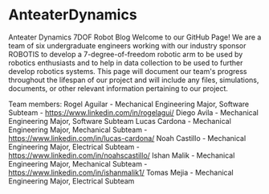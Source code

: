 # AnteaterDynamics
Anteater Dynamics 7DOF Robot Blog
Welcome to our GitHub Page! We are a team of six undergraduate engineers working with our industry sponsor ROBOTIS to develop a 
7-degree-of-freedom robotic arm to be used by robotics enthusiasts and to help in data collection to be used to 
further develop robotics systems. This page will document our team's progress throughout the lifespan of our project
and will include any files, simulations, documents, or other relevant information pertaining to our project.

Team members:
Rogel Aguilar - Mechanical Engineering Major, Software Subteam - https://www.linkedin.com/in/rogelagui/
Diego Avila - Mechanical Engineering Major, Software Subteam
Lucas Cardona - Mechanical Engineering Major, Mechanical Subteam - https://www.linkedin.com/in/lucas-cardona/
Noah Castillo - Mechanical Engineering Major, Electrical Subteam - https://www.linkedin.com/in/noahscastillo/
Ishan Malik - Mechanical Engineering Major, Mechanical Subteam - https://www.linkedin.com/in/ishanmalik1/
Tomas Mejia - Mechanical Engineering Major, Electrical Subteam 


